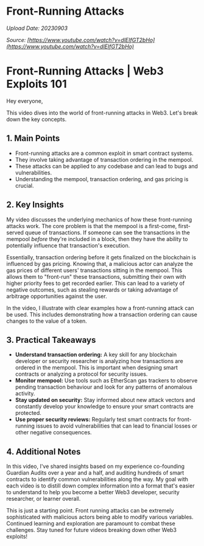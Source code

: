 # Front-Running Attacks

*Upload Date: 20230903*

*Source: [https://www.youtube.com/watch?v=dlEIfGT2bHo](https://www.youtube.com/watch?v=dlEIfGT2bHo)*

# Front-Running Attacks | Web3 Exploits 101

Hey everyone,

This video dives into the world of front-running attacks in Web3.  Let's break down the key concepts.

## 1. Main Points

* Front-running attacks are a common exploit in smart contract systems.
* They involve taking advantage of transaction ordering in the mempool.
* These attacks can be applied to any codebase and can lead to bugs and vulnerabilities.
* Understanding the mempool, transaction ordering, and gas pricing is crucial.


## 2. Key Insights

My video discusses the underlying mechanics of how these front-running attacks work. The core problem is that the mempool is a first-come, first-served queue of transactions.  If someone can see the transactions in the mempool *before* they're included in a block, then they have the ability to potentially influence that transaction's execution.

Essentially, transaction ordering before it gets finalized on the blockchain is influenced by gas pricing. Knowing that, a malicious actor can analyze the gas prices of different users' transactions sitting in the mempool. This allows them to "front-run" these transactions, submitting their own with higher priority fees to get recorded earlier. This can lead to a variety of negative outcomes, such as stealing rewards or taking advantage of arbitrage opportunities against the user.

In the video, I illustrate with clear examples how a front-running attack can be used. This includes demonstrating how a transaction ordering can cause changes to the value of a token.

## 3. Practical Takeaways

* **Understand transaction ordering:** A key skill for any blockchain developer or security researcher is analyzing how transactions are ordered in the mempool. This is important when designing smart contracts or analyzing a protocol for security issues.
* **Monitor mempool:** Use tools such as EtherScan gas trackers to observe pending transaction behaviour and look for any patterns of anomalous activity.
* **Stay updated on security:** Stay informed about new attack vectors and constantly develop your knowledge to ensure your smart contracts are protected.
* **Use proper security reviews:** Regularly test smart contracts for front-running issues to avoid vulnerabilities that can lead to financial losses or other negative consequences.


## 4. Additional Notes

In this video, I've shared insights based on my experience co-founding Guardian Audits over a year and a half, and auditing hundreds of smart contracts to identify common vulnerabilities along the way. My goal with each video is to distill down complex information into a format that's easier to understand to help you become a better Web3 developer, security researcher, or learner overall.

This is just a starting point. Front running attacks can be extremely sophisticated with malicious actors being able to modify various variables. Continued learning and exploration are paramount to combat these challenges. Stay tuned for future videos breaking down other Web3 exploits!